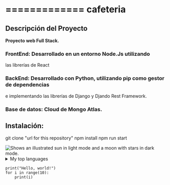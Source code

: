 # =============  cafeteria
## Descripción del Proyecto
**Proyecto web Full Stack.**
### FrontEnd: Desarrollado en un entorno Node.Js utilizando
las librerías de React

### BackEnd: Desarrollado con Python, utilizando pip como gestor de dependencias
e implementando las librerías de Django y Djando Rest Framework.

### Base de datos: Cloud de Mongo Atlas.

## Instalación:

git clone "url for this repository"
npm install
npm run start

<picture>
  <source media="(prefers-color-scheme: dark)" srcset="https://user-images.githubusercontent.com/25423296/163456776-7f95b81a-f1ed-45f7-b7ab-8fa810d529fa.png">
  <source media="(prefers-color-scheme: light)" srcset="https://user-images.githubusercontent.com/25423296/163456779-a8556205-d0a5-45e2-ac17-42d089e3c3f8.png">
  <img alt="Shows an illustrated sun in light mode and a moon with stars in dark mode." src="https://user-images.githubusercontent.com/25423296/163456779-a8556205-d0a5-45e2-ac17-42d089e3c3f8.png">
</picture>

<details>
<summary>My top languages</summary>

| Rank | Languages |
|-----:|-----------|
|     1| Javascript|
|     2| Python    |
|     3| SQL       |

</details>


```
print("Hello, world!")
for i in range(10):
    print(i)
```